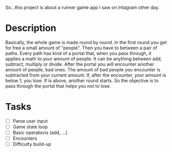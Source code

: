 So...this project is about a runner game app I saw on Intagram other day.

# Description
Basically, the whole game is made round by round. In the first round you get for free a small amount of "people". 
Then you have to between a pair of paths. Every path has kind of a portal that, when you pass through, it applies a math to your amount of people. 
It can be anything between add, subtract, multiply or divide. 
After the portal you will encounter another amount of people, bad ones. 
The amount of bad people you encounter is subtracted from your current amount. 
If, after the encounter, your amount is below 1, you lose. 
If is above, another round starts. 
So the objective is to pass through the portal that helps you not to lose.

# Tasks
- [ ] Parse user input
- [ ] Game state loop
- [ ] Basic operations (add, ...)
- [ ] Encounters
- [ ] Difficulty build-up